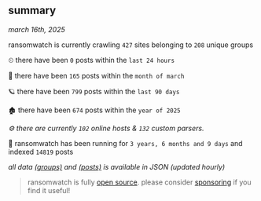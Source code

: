 
## summary
_march 16th, 2025_

ransomwatch is currently crawling `427` sites belonging to `208` unique groups

⏲ there have been `0` posts within the `last 24 hours`

🦈 there have been `165` posts within the `month of march`

🪐 there have been `799` posts within the `last 90 days`

🏚 there have been `674` posts within the `year of 2025`

_⚙️ there are currently `102` online hosts & `132` custom parsers._

🦕 ransomwatch has been running for `3 years, 6 months and 9 days` and indexed `14819` posts

_all data  [(groups)](http://ransomwhat.telemetry.ltd/groups) and [(posts)](http://ransomwhat.telemetry.ltd/posts) is available in JSON (updated hourly)_

> ransomwatch is fully [open source](https://github.com/joshhighet/ransomwatch#ransomwatch--). please consider [sponsoring](https://github.com/sponsors/joshhighet) if you find it useful!
